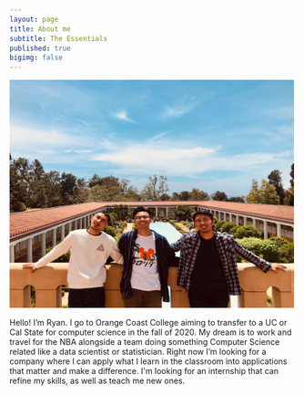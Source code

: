 ```yaml
---
layout: page
title: About me
subtitle: The Essentials
published: true
bigimg: false
---
```

<img src="/img/meandthebros.jpg" width = "500" height = "400" alt="I'm in the middle!!!">


Hello! I’m Ryan. I go to Orange Coast College aiming to transfer to a UC or Cal State for computer science in the fall of 2020. My dream is to work and travel for the NBA alongside a team doing something Computer Science related like a data scientist or statistician. Right now I’m looking for a company where I can apply what I learn in the classroom into applications that matter and make a difference. I'm looking for an internship that can refine my skills, as well as teach me new ones.

